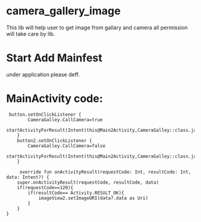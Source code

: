 # camera_gallery_image
This lib will help user to get image from gallary and camera all permission will take care by lib.
# Start Add Mainfest
under application please deff.

<activity android:name="app.com.camera_lib.CameraGalley"/>
 <provider
                android:name="app.com.camera_lib.GenericFileProvider"
                android:authorities="${applicationId}.my.package.name.provider"
                android:exported="false"
                android:grantUriPermissions="true">
            <meta-data
                    android:name="android.support.FILE_PROVIDER_PATHS"
                    android:resource="@xml/provider_paths"/>
        </provider>
        
        
   # MainActivity code:
   
     button.setOnClickListener {
            CameraGalley.CallCamera=true
            startActivityForResult(Intent(this@Main2Activity,CameraGalley::class.java),120)
        }
        button2.setOnClickListener {
            CameraGalley.CallCamera=false
            startActivityForResult(Intent(this@Main2Activity,CameraGalley::class.java),120)
        }
        
         override fun onActivityResult(requestCode: Int, resultCode: Int, data: Intent?) {
        super.onActivityResult(requestCode, resultCode, data)
        if(requestCode==120){
            if(resultCode== Activity.RESULT_OK){
                imageView2.setImageURI(data?.data as Uri)
            }
        }
    }
        
        
